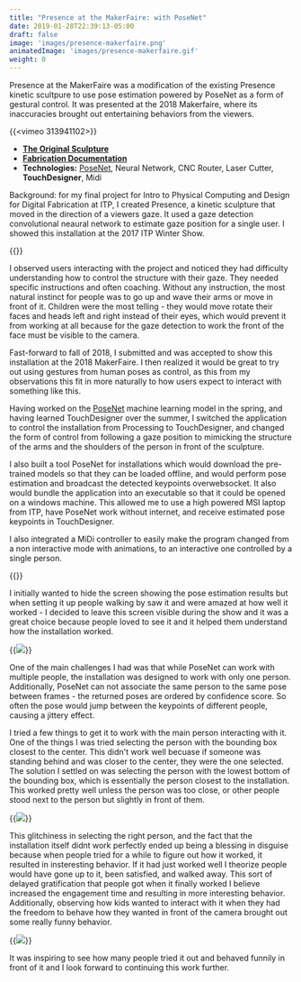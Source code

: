```yaml
---
title: "Presence at the MakerFaire: with PoseNet"
date: 2019-01-28T22:39:13-05:00
draft: false
image: 'images/presence-makerfaire.png'
animatedImage: 'images/presence-makerfaire.gif'
weight: 0
---
```


Presence at the MakerFaire was a modification of the existing Presence kinetic scultpure to use pose estimation powered by PoseNet as a form of gestural control.  It was presented at the 2018 Makerfaire, where its inaccuracies brought out entertaining behaviors from the viewers.

<!--more-->

{{<vimeo 313941102>}}

* **[The Original Sculpture](/presence)**
* **[Fabrication Documentation](/blog/posts/presence/fabricating-the-kinetic-sculpture/)**
* **Technologies:** [PoseNet](https://medium.com/tensorflow/real-time-human-pose-estimation-in-the-browser-with-tensorflow-js-7dd0bc881cd5), Neural Network, CNC Router, Laser Cutter, **TouchDesigner**, Midi

Background: for my final project for Intro to Physical Computing and Design for Digital Fabrication at ITP, I created Presence, a kinetic sculpture that moved in the direction of a viewers gaze.   It used a gaze detection convolutional neaural network to estimate gaze position for a single user.  I showed this installation at the 2017 ITP Winter Show.  

{{<instagram Bc5AYY6gF97>}}

I observed users interacting with the project and noticed they had difficulty understanding how to control the structure with their gaze.  They needed specific instructions and often coaching.  Without any instruction, the most natural instinct for people was to go up and wave their arms or move in front of it.  Children were the most telling - they would move rotate their faces and heads left and right instead of their eyes, which would prevent it from working at all because for the gaze detection to work the front of the face must be visible to the camera.

Fast-forward to fall of 2018, I submitted and was accepted to show this installation at the 2018 MakerFaire.  I then realized it would be great to try out using gestures from human poses as control, as this from my observations this fit in more naturally to how users expect to interact with something like this.

Having worked on the [PoseNet](https://medium.com/tensorflow/real-time-human-pose-estimation-in-the-browser-with-tensorflow-js-7dd0bc881cd5) machine learning model in the spring, and having learned TouchDesigner over the summer, I switched the application to control the installation from Processing to TouchDesigner, and changed the form of control from following a gaze position to mimicking the structure of the arms and the shoulders of the person in front of the sculpture.

I also built a tool PoseNet for installations which would download the pre-trained models so that they can be loaded offline, and would perform pose estimation and broadcast the detected keypoints overwebsocket.  It also would bundle the application into an executable so that it could be opened on a windows machine.  This allowed me to use a high powered MSI laptop from ITP, have PoseNet work without internet, and receive estimated pose keypoints in TouchDesigner.

I also integrated a MiDi controller to easily make the program changed from a non interactive mode with animations, to an interactive one controlled by a single person.  

{{<youtube deAha_VvbJw>}}

I initially wanted to hide the screen showing the pose estimation results but when setting it up people walking by saw it and were amazed at how well it worked - I decided to leave this screen visible during the show and it was a great choice because people loved to see it and it helped them understand how the installation worked.  

{{<image src="images/presence-makerfaire-6" caption="Showing the results of PoseNet on a screen proved to greatly help explain how the installation worked.">}}

One of the main challenges I had was that while PoseNet can work with multiple people, the installation was designed to work with only one person.  Additionally, PoseNet can not associate the same person to the same pose between frames - the returned poses are ordered by confidence score.  So often the pose would jump between the keypoints of different people, causing a jittery effect.

I tried a few things to get it to work with the main person interacting with it.  One of the things I was tried selecting the person with the bounding box closest to the center.  This didn't work well becuase if someone was standing behind and was closer to the center, they were the one selected. The solution I settled on was selecting the person with the lowest bottom of the bounding box, which is essentially the person closest to the installation.  This worked pretty well unless the person was too close, or other people stood next to the person but slightly in front of them.

{{<image src="images/presence-makerfaire-4" caption="The installation would get glitchy when multiple people stood next to each other in front of it, as it would jump between having each of them control it. It proved challenging to have the same person control it between each frame.">}}

This glitchiness in selecting the right person, and the fact that the installation itself didnt work perfectly ended up being a blessing in disguise because when people tried for a while to figure out how it worked, it resulted in insteresting behavior.  If it had just worked well I theorize people would have gone up to it, been satisfied, and walked away.  This sort of delayed gratification that people got when it finally worked I believe increased the engagement time and resulting in more interesting behavior.  Additionally, observing how kids wanted to interact with it when they had the freedom to behave how they wanted in front of the camera brought out some really funny behavior.  

{{<image src="images/presence-makerfaire-1">}}

It was inspiring to see how many people tried it out and behaved funnily in front of it and I look forward to continuing this work further.